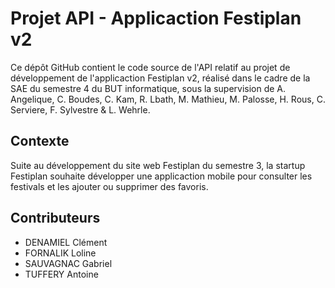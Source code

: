 # Projet API - Applicaction Festiplan v2

Ce dépôt GitHub contient le code source de l'API relatif au projet de développement de l'applicaction Festiplan v2, 
réalisé dans le cadre de la SAE du semestre 4 du BUT informatique, sous la supervision de A. Angelique, C. Boudes, C. Kam,
R. Lbath, M. Mathieu, M. Palosse, H. Rous, C. Serviere, F. Sylvestre & L. Wehrle.

## Contexte 
Suite au développement du site web Festiplan du semestre 3, la startup Festiplan souhaite développer une applicaction mobile
pour consulter les festivals et les ajouter ou supprimer des favoris.

## Contributeurs 
- DENAMIEL Clément
- FORNALIK Loline
- SAUVAGNAC Gabriel
- TUFFERY Antoine
